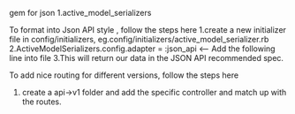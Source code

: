 gem for json
1.active_model_serializers

To format into Json API style , follow the steps here
1.create a new initializer file in config/initializers, eg.config/initializers/active_model_serializer.rb
2.ActiveModelSerializers.config.adapter = :json_api <-- Add the following line into file
3.This will return our data in the JSON API recommended spec.

To add nice routing for different versions, follow the steps here

1. create a api->v1 folder and add the specific controller and match up with the routes.
